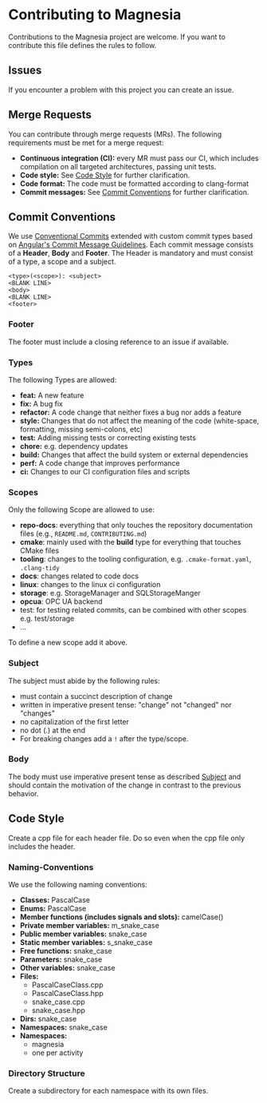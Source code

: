 # Contributing to Magnesia
Contributions to the Magnesia project are welcome.
If you want to contribute this file defines the rules to follow.

## Issues
If you encounter a problem with this project you can create an issue.

## Merge Requests
You can contribute through merge requests (MRs).
The following requirements must be met for a merge request:
- **Continuous integration (CI):** every MR must pass our CI, which includes compilation on all targeted architectures, passing unit tests.
- **Code style:** See [Code Style](#code-style) for further clarification.
- **Code format:** The code must be formatted according to clang-format
- **Commit messages:** See [Commit Conventions](#commit-conventions) for further clarification.

## Commit Conventions
We use [Conventional Commits](https://www.conventionalcommits.org/en/v1.0.0/) extended with custom commit types based on
[Angular's Commit Message Guidelines](https://github.com/angular/angular/blob/22b96b9/CONTRIBUTING.md#-commit-message-guidelines).
Each commit message consists of a **Header**, **Body** and **Footer**. The Header is mandatory and must consist of a type, a scope and a subject.
```
<type>(<scope>): <subject>
<BLANK LINE>
<body>
<BLANK LINE>
<footer>
```
### Footer
The footer must include a closing reference to an issue if available.

### Types
The following Types are allowed:
- **feat:** A new feature
- **fix:** A bug fix
- **refactor:** A code change that neither fixes a bug nor adds a feature
- **style:** Changes that do not affect the meaning of the code (white-space, formatting, missing semi-colons, etc)
- **test:** Adding missing tests or correcting existing tests
- **chore:** e.g. dependency updates
- **build:** Changes that affect the build system or external dependencies
- **perf:** A code change that improves performance
- **ci:** Changes to our CI configuration files and scripts

### Scopes
Only the following Scope are allowed to use:
- **repo-docs**: everything that only touches the repository documentation files (e.g., `README.md`, `CONTRIBUTING.md`)
- **cmake**: mainly used with the **build** type for everything that touches CMake files
- **tooling**: changes to the tooling configuration, e.g. `.cmake-format.yaml`, `.clang-tidy`
- **docs**: changes related to code docs
- **linux**: changes to the linux ci configuration
- **storage**: e.g. StorageManager and SQLStorageManger
- **opcua**: OPC UA backend
- test: for testing related commits, can be combined with other scopes e.g. test/storage
- ...

To define a new scope add it above.

### Subject
The subject must abide by the following rules:
- must contain a succinct description of change
- written in imperative present tense: "change" not "changed" nor "changes"
- no capitalization of the first letter
- no dot (.) at the end
- For breaking changes add a `!` after the type/scope.

### Body
The body must use imperative present tense as described [Subject](#subject) and should contain the motivation of the change in contrast to the previous
behavior.

## Code Style
Create a cpp file for each header file.
Do so even when the cpp file only includes the header.

### Naming-Conventions
We use the following naming conventions:
- **Classes:** PascalCase
- **Enums:** PascalCase
- **Member functions (includes signals and slots):** camelCase()
- **Private member variables:** m_snake_case
- **Public member variables:** snake_case
- **Static member variables:** s_snake_case
- **Free functions:** snake_case
- **Parameters:** snake_case
- **Other variables:** snake_case
- **Files:**
    - PascalCaseClass.cpp
    - PascalCaseClass.hpp
    - snake_case.cpp
    - snake_case.hpp
- **Dirs:** snake_case
- **Namespaces:** snake_case
- **Namespaces:**
    - magnesia
    - one per activity

### Directory Structure
Create a subdirectory for each namespace with its own files.

<!-- TODO -->
<!-- ### Docs -->

<!-- TODO -->
<!-- ### Tests -->
